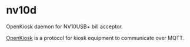 # nv10d

OpenKiosk daemon for NV10USB+ bill acceptor.

[OpenKiosk](https://openkiosk.org/) is a protocol for kiosk equipment to communicate over MQTT.
